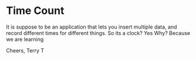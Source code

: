 # Time Count
It is suppose to be an application that lets you insert multiple data, and record different times for different things.
So its a clock? Yes
Why? Because we are learning

Cheers,
Terry T
